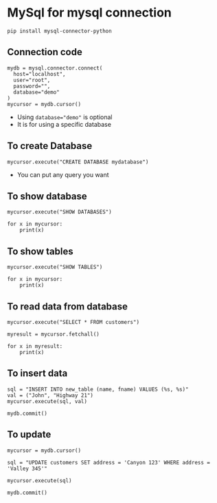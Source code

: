# MySql for mysql connection
```
pip install mysql-connector-python
```
## Connection code
```
mydb = mysql.connector.connect(
  host="localhost",
  user="root",
  password="",
  database="demo"
)
mycursor = mydb.cursor()
```
- Using `database="demo"` is optional
- It is for using a specific database

## To create Database
```
mycursor.execute("CREATE DATABASE mydatabase")
```
- You can put any query you want
## To show database
```
mycursor.execute("SHOW DATABASES")

for x in mycursor:
    print(x)
```
## To show tables
```
mycursor.execute("SHOW TABLES")

for x in mycursor:
    print(x)
```
## To read data from database
```
mycursor.execute("SELECT * FROM customers")

myresult = mycursor.fetchall()

for x in myresult:
    print(x)
```
## To insert data
```
sql = "INSERT INTO new_table (name, fname) VALUES (%s, %s)"
val = ("John", "Highway 21")
mycursor.execute(sql, val)

mydb.commit()
```
## To update
```
mycursor = mydb.cursor()

sql = "UPDATE customers SET address = 'Canyon 123' WHERE address = 'Valley 345'"

mycursor.execute(sql)

mydb.commit()
```